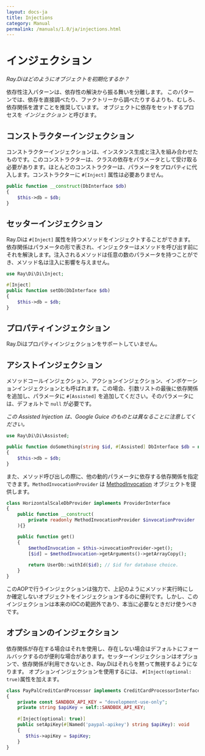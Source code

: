 ```yaml
---
layout: docs-ja
title: Injections
category: Manual
permalink: /manuals/1.0/ja/injections.html
---
```

# インジェクション
_Ray.Diはどのようにオブジェクトを初期化するか？_

依存性注入パターンは、依存性の解決から振る舞いを分離します。
このパターンでは、依存を直接調べたり、ファクトリーから調べたりするよりも、むしろ、
依存関係を渡すことを推奨しています。
オブジェクトに依存をセットするプロセスを *インジェクション* と呼びます。

## コンストラクターインジェクション

コンストラクターインジェクションは、インスタンス生成と注入を組み合わせたものです。このコンストラクターは、クラスの依存をパラメータとして受け取る必要があります。ほとんどのコンストラクターは、パラメータをプロパティに代入します。コンストラクターに `#[Inject]` 属性は必要ありません。

```php
public function __construct(DbInterface $db)
{
    $this->db = $db;
}
```

## セッターインジェクション

Ray.Diは `#[Inject]` 属性を持つメソッドをインジェクトすることができます。依存関係はパラメータの形で表され、インジェクターはメソッドを呼び出す前にそれを解決します。注入されるメソッドは任意の数のパラメータを持つことができ、メソッド名は注入に影響を与えません。

```php
use Ray\Di\Di\Inject;
```

```php
#[Inject]
public function setDb(DbInterface $db)
{
    $this->db = $db;
}
```

## プロパティインジェクション

Ray.Diはプロパティインジェクションをサポートしていません。

## アシストインジェクション

メソッドコールインジェクション、アクションインジェクション、インボケーションインジェクションとも呼ばれます。この場合、引数リストの最後に依存関係を追加し、パラメータに `#[Assisted]` を追加してください。そのパラメータには、デフォルトで `null` が必要です。

_この Assisted Injection は、Google Guice のものとは異なることに注意してください。_
```php
use Ray\Di\Di\Assisted;
```

```php
public function doSomething(string $id, #[Assisted] DbInterface $db = null)
{
    $this->db = $db;
}
```

また、メソッド呼び出しの際に、他の動的パラメータに依存する依存関係を指定できます。`MethodInvocationProvider` は [MethodInvocation](https://github.com/ray-di/Ray.Aop/blob/2.x/src/MethodInvocation.php) オブジェクトを提供します。

```php
class HorizontalScaleDbProvider implements ProviderInterface
{
    public function __construct(
        private readonly MethodInvocationProvider $invocationProvider
    ){}

    public function get()
    {
        $methodInvocation = $this->invocationProvider->get();
        [$id] = $methodInvocation->getArguments()->getArrayCopy();
        
        return UserDb::withId($id); // $id for database choice.
    }
}
```

このAOPで行うインジェクションは強力で、上記のようにメソッド実行時にしか確定しないオブジェクトをインジェクションするのに便利です。しかし、このインジェクションは本来のIOCの範囲外であり、本当に必要なときだけ使うべきです。

## オプションのインジェクション

依存関係が存在する場合はそれを使用し、存在しない場合はデフォルトにフォールバックするのが便利な場合があります。セッターインジェクションはオプションで、依存関係が利用できないとき、Ray.Diはそれらを黙って無視するようになります。
オプションインジェクションを使用するには、 `#[Inject(optional: true)`属性を加えます。

```php
class PayPalCreditCardProcessor implements CreditCardProcessorInterface
{
    private const SANDBOX_API_KEY = "development-use-only";
    private string $apiKey = self::SANDBOX_API_KEY;
    
    #[Inject(optional: true)]
    public setApiKey(#[Named('paypal-apikey') string $apiKey): void
    {
       $this->apiKey = $apiKey;
    }
}
```
